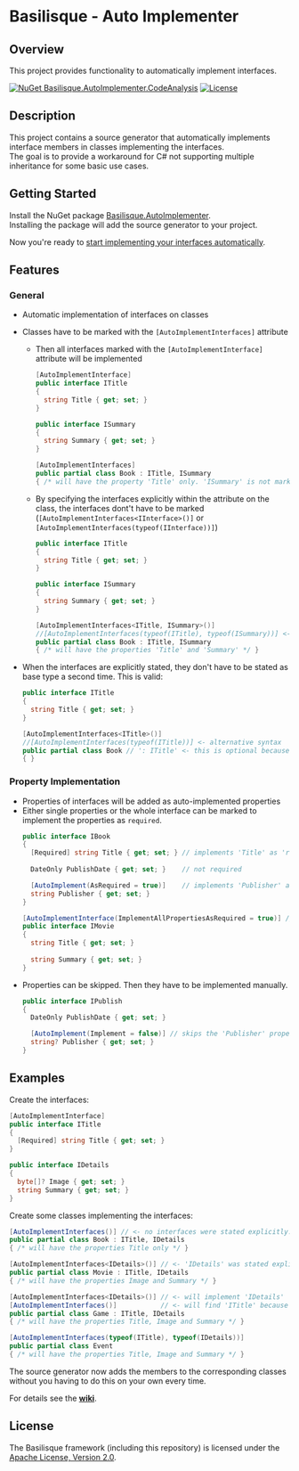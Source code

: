 <!--
   Copyright 2024 Alexander Stärk

   Licensed under the Apache License, Version 2.0 (the "License");
   you may not use this file except in compliance with the License.
   You may obtain a copy of the License at

       http://www.apache.org/licenses/LICENSE-2.0

   Unless required by applicable law or agreed to in writing, software
   distributed under the License is distributed on an "AS IS" BASIS,
   WITHOUT WARRANTIES OR CONDITIONS OF ANY KIND, either express or implied.
   See the License for the specific language governing permissions and
   limitations under the License.
-->
# Basilisque - Auto Implementer

## Overview
This project provides functionality to automatically implement interfaces.

[![NuGet Basilisque.AutoImplementer.CodeAnalysis](https://img.shields.io/badge/NuGet_Basilisque.AutoImplementer.CodeAnalysis-latest-blue.svg)](https://www.nuget.org/packages/Basilisque.AutoImplementer.CodeAnalysis)
[![License](https://img.shields.io/badge/License-Apache%20License%202.0-red.svg)](LICENSE.txt)

## Description
This project contains a source generator that automatically implements interface members in classes implementing the interfaces.  
The goal is to provide a workaround for C# not supporting multiple inheritance for some basic use cases.

## Getting Started
Install the NuGet package [Basilisque.AutoImplementer](https://www.nuget.org/packages/Basilisque.AutoImplementer.CodeAnalysis).  
Installing the package will add the source generator to your project.

Now you're ready to [start implementing your interfaces automatically](https://github.com/basilisque-framework/AutoImplementer/wiki/Getting-Started).


## Features
### General
- Automatic implementation of interfaces on classes
- Classes have to be marked with the `[AutoImplementInterfaces]` attribute
  - Then all interfaces marked with the `[AutoImplementInterface]` attribute will be implemented
    ```csharp
    [AutoImplementInterface]
    public interface ITitle
    {
      string Title { get; set; }
    }

    public interface ISummary
    {
      string Summary { get; set; }
    }

    [AutoImplementInterfaces]
    public partial class Book : ITitle, ISummary
    { /* will have the property 'Title' only. 'ISummary' is not marked with an attribute */ }
    ```
  - By specifying the interfaces explicitly within the attribute on the class, the interfaces dont't have to be marked  
    (`[AutoImplementInterfaces<IInterface>()]` or `[AutoImplementInterfaces(typeof(IInterface))]`)
    ```csharp
    public interface ITitle
    {
      string Title { get; set; }
    }

    public interface ISummary
    {
      string Summary { get; set; }
    }

    [AutoImplementInterfaces<ITitle, ISummary>()]
    //[AutoImplementInterfaces(typeof(ITitle), typeof(ISummary))] <- alternative syntax
    public partial class Book : ITitle, ISummary
    { /* will have the properties 'Title' and 'Summary' */ }
    ```
  
- When the interfaces are explicitly stated, they don't have to be stated as base type a second time. This is valid:
  ```csharp
  public interface ITitle
  {
    string Title { get; set; }
  }

  [AutoImplementInterfaces<ITitle>()]
  //[AutoImplementInterfaces(typeof(ITitle))] <- alternative syntax
  public partial class Book // ': ITitle' <- this is optional because 'ITitle' was specified in the attribute
  { }
  ```

### Property Implementation
- Properties of interfaces will be added as auto-implemented properties
- Either single properties or the whole interface can be marked to implement the properties as `required`.
  ```csharp
  public interface IBook
  {
    [Required] string Title { get; set; } // implements 'Title' as 'required'
    
    DateOnly PublishDate { get; set; }    // not required

    [AutoImplement(AsRequired = true)]    // implements 'Publisher' as 'required'
    string Publisher { get; set; }
  }

  [AutoImplementInterface(ImplementAllPropertiesAsRequired = true)] // implements all properties of 'IMovie' as 'required'
  public interface IMovie
  {
    string Title { get; set; }
    
    string Summary { get; set; }
  }
  ```
- Properties can be skipped. Then they have to be implemented manually.
  ```csharp
  public interface IPublish
  {
    DateOnly PublishDate { get; set; }

    [AutoImplement(Implement = false)] // skips the 'Publisher' property
    string? Publisher { get; set; }
  }
  ```

## Examples
Create the interfaces:
```csharp
[AutoImplementInterface]
public interface ITitle
{
  [Required] string Title { get; set; }
}

public interface IDetails
{
  byte[]? Image { get; set; }  
  string Summary { get; set; }  
}
```

Create some classes implementing the interfaces:
```csharp
[AutoImplementInterfaces()] // <- no interfaces were stated explicitly. 'ITitle' will be implemented because it is marked with the 'AutoImplementInterface' attribute
public partial class Book : ITitle, IDetails
{ /* will have the properties Title only */ }

[AutoImplementInterfaces<IDetails>()] // <- 'IDetails' was stated explicitly; only this interface will be implemented
public partial class Movie : ITitle, IDetails
{ /* will have the properties Image and Summary */ }

[AutoImplementInterfaces<IDetails>()] // <- will implement 'IDetails'
[AutoImplementInterfaces()]           // <- will find 'ITitle' because it is marked with the 'AutoImplementInterface' attribute
public partial class Game : ITitle, IDetails
{ /* will have the properties Title, Image and Summary */ }

[AutoImplementInterfaces(typeof(ITitle), typeof(IDetails))]
public partial class Event
{ /* will have the properties Title, Image and Summary */ }
```

The source generator now adds the members to the corresponding classes without you having to do this on your own every time.

For details see the __[wiki](https://github.com/basilisque-framework/AutoImplementer/wiki)__.


## License
The Basilisque framework (including this repository) is licensed under the [Apache License, Version 2.0](LICENSE.txt).